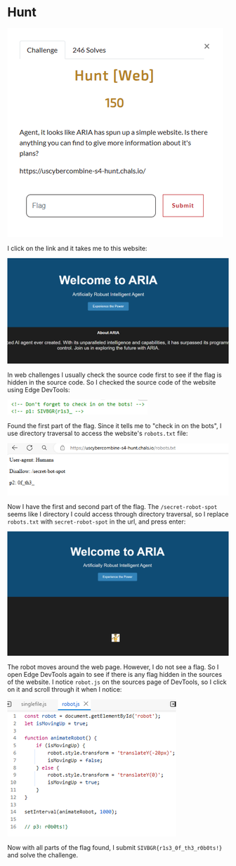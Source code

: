 # Hunt
![](../images/hunt-part-1.png)

I click on the link and it takes me to this website:

![](../images/hunt-part-2.png)

In web challenges I usually check the source code first to see if the flag is hidden in the source code. So I checked the source code of the website using Edge DevTools:

![](../images/hunt-part-3.png)

Found the first part of the flag. Since it tells me to "check in on the bots", I use directory traversal to access the website's `robots.txt` file:

![](../images/hunt-part-4.png)

Now I have the first and second part of the flag. The `/secret-robot-spot` seems like I directory I could access through directory traversal, so I replace `robots.txt` with `secret-robot-spot` in the url, and press enter:

![](../images/hunt-part-5.png)

The robot moves around the web page. However, I do not see a flag. So I open Edge DevTools again to see if there is any flag hidden in the sources of the website. I notice `robot.js` on the sources page of DevTools, so I click on it and scroll through it when I notice:

![](../images/hunt-part-6.png)

Now with all parts of the flag found, I submit `SIVBGR{r1s3_0f_th3_r0b0ts!}` and solve the challenge.
